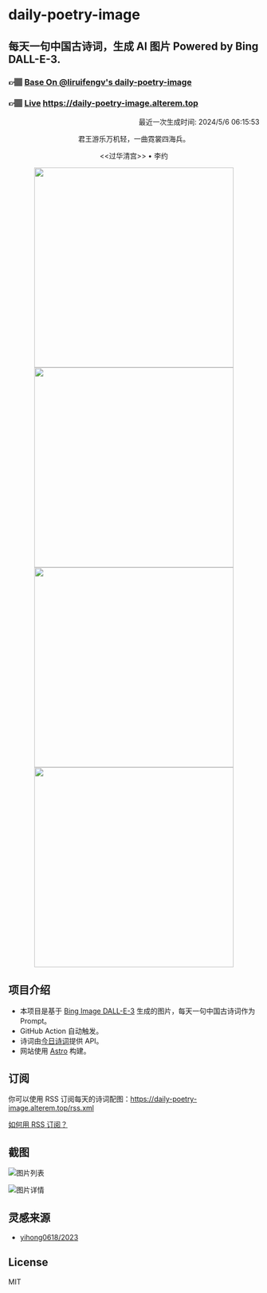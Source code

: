 
# daily-poetry-image

## 每天一句中国古诗词，生成 AI 图片 Powered by Bing DALL-E-3.

### 👉🏽 [Base On @liruifengv's daily-poetry-image](https://github.com/liruifengv/daily-poetry-image)

### 👉🏽 [Live](https://daily-poetry-image.alterem.top/) https://daily-poetry-image.alterem.top

<p align="right">
  最近一次生成时间: 2024/5/6 06:15:53
</p>
<p align="center">
君王游乐万机轻，一曲霓裳四海兵。
</p>
<p align="center">
<<过华清宫>> • 李约
</p>
<p align="center">
<img src="https://tse1.mm.bing.net/th/id/OIG1.5CP0uRFrAfqbUUULdf4V" height="400" width="400" />
<img src="https://tse4.mm.bing.net/th/id/OIG1.RM79Et8aLp5JJVzpT56t" height="400" width="400" />
<img src="https://tse2.mm.bing.net/th/id/OIG1.Uvl8yPuTJMxfCuGe6s4d" height="400" width="400" />
<img src="https://tse4.mm.bing.net/th/id/OIG1..ZTW42YdFdLAsxvbCaeD" height="400" width="400" />
</p>

## 项目介绍

-   本项目是基于 [Bing Image DALL-E-3](https://www.bing.com/images/create) 生成的图片，每天一句中国古诗词作为 Prompt。
-   GitHub Action 自动触发。
-   诗词由[今日诗词](https://www.jinrishici.com/)提供 API。
-   网站使用 [Astro](https://astro.build) 构建。

## 订阅

你可以使用 RSS 订阅每天的诗词配图：https://daily-poetry-image.alterem.top/rss.xml

[如何用 RSS 订阅？](https://zhuanlan.zhihu.com/p/55026716)

## 截图

![图片列表](./screenshots/Snipaste_2023-12-28_21-00-26.png)

![图片详情](./screenshots/Snipaste_2023-12-28_21-00-53.png)

## 灵感来源

-   [yihong0618/2023](https://github.com/yihong0618/2023)

## License

MIT
